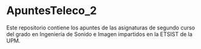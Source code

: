 # ApuntesTeleco_2
Este repositorio contiene los apuntes de las asignaturas de segundo curso del grado en Ingeniería de Sonido e Imagen impartidos en la ETSIST de la UPM.
